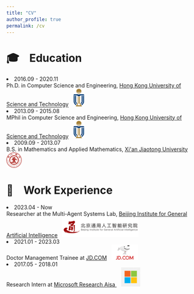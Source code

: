 ```yaml
---
title: "CV"
author_profile: true
permalink: /cv
---
```


# 🎓 &nbsp;&nbsp; Education
<ul style="padding-left: 0; margin-left: 0; list-style-position: inside;">
  <li style="padding-left: 0; margin-left: 0;">
    2016.09 - 2020.11 <br> Ph.D. in Computer Science and Engineering, <a href="https://hkust.edu.hk/">Hong Kong University of Science and Technology</a> &nbsp; <img class="svg" src="/images/hkust_logo.png" width="30pt"><br>
  </li>
  <li style="padding-left: 0; margin-left: 0;">
    2013.09 - 2015.08 <br> MPhil in Computer Science and Engineering, <a href="https://hkust.edu.hk/">Hong Kong University of Science and Technology</a> &nbsp; <img class="svg" src="/images/hkust_logo.png" width="30pt"><br>
  </li>
  <li style="padding-left: 0; margin-left: 0;">
    2009.09 - 2013.07 <br> B.S. in Mathematics and Applied Mathematics, <a href="http://en.xjtu.edu.cn/">Xi'an Jiaotong University</a> &nbsp; <img class="svg" src="/images/XJTU.png" width="40pt"> 
  </li>
</ul>

# 💼 &nbsp;&nbsp; Work Experience

<ul style="padding-left: 0; margin-left: 0; list-style-position: inside;">
  <li style="padding-left: 0; margin-left: 0;">
    2023.04 - Now <br> Researcher at the Multi-Agent Systems Lab, <a href="https://www.bigai.ai/">Beijing Institute for General Artificial Intelligence</a> &nbsp; <img class="svg" src="/images/BIGAI.png" width="200pt"> <br>
  </li>
  <li style="padding-left: 0; margin-left: 0;">
    2021.01 - 2023.03 <br> Doctor Management Trainee at <a href="https://www.jd.com">JD.COM</a> &nbsp; <img class="svg" src="/images/JD_COM.png" width="70pt"> <br>
  </li>
  <li style="padding-left: 0; margin-left: 0;">
    2017.05 - 2018.01 <br> Research Intern at <a href="https://www.microsoft.com/en-us/research/lab/microsoft-research-asia-zh-cn/">Microsoft Research Aisa </a> &nbsp;&nbsp; <img class="svg" src="/images/MSRA.png" width="50pt">
  </li>
</ul>

